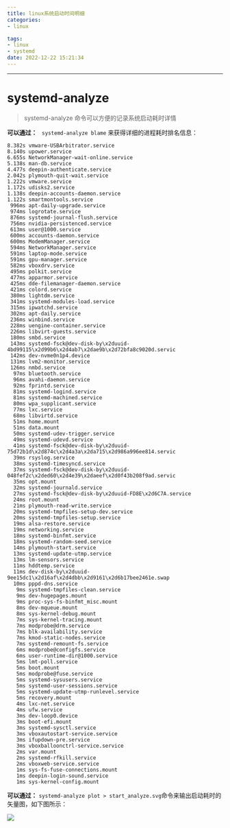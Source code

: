 ```yaml
---
title: linux系统启动时间明细
categories: 
- linux

tags:
- linux
- systemd
date: 2022-12-22 15:21:34
---
```

---
# systemd-analyze
> systemd-analyze 命令可以方便的记录系统启动耗时详情

**可以通过：**
``` systemd-analyze blame``` 来获得详细的进程耗时排名信息：

```babyfengfjx@babyfengfjx:~$ systemd-analyze blame
8.382s vmware-USBArbitrator.service
8.140s upower.service
6.655s NetworkManager-wait-online.service
5.138s man-db.service
4.477s deepin-authenticate.service
2.042s plymouth-quit-wait.service
1.222s vmware.service
1.172s udisks2.service
1.138s deepin-accounts-daemon.service
1.122s smartmontools.service
 996ms apt-daily-upgrade.service
 974ms logrotate.service
 876ms systemd-journal-flush.service
 756ms nvidia-persistenced.service
 613ms user@1000.service
 600ms accounts-daemon.service
 600ms ModemManager.service
 594ms NetworkManager.service
 591ms laptop-mode.service
 591ms gpu-manager.service
 582ms vboxdrv.service
 495ms polkit.service
 477ms apparmor.service
 425ms dde-filemanager-daemon.service
 421ms colord.service
 380ms lightdm.service
 341ms systemd-modules-load.service
 315ms ipwatchd.service
 302ms apt-daily.service
 236ms winbind.service
 228ms uengine-container.service
 226ms libvirt-guests.service
 180ms smbd.service
 143ms systemd-fsck@dev-disk-by\x2duuid-4bd99115\x2d99b6\x2d4ab7\x2dae9b\x2d72bfa8c9020d.servic
 142ms dev-nvme0n1p4.device
 131ms lvm2-monitor.service
 126ms nmbd.service
  97ms bluetooth.service
  96ms avahi-daemon.service
  92ms fprintd.service
  81ms systemd-logind.service
  81ms systemd-machined.service
  80ms wpa_supplicant.service
  77ms lxc.service
  68ms libvirtd.service
  51ms home.mount
  51ms data.mount
  50ms systemd-udev-trigger.service
  49ms systemd-udevd.service
  41ms systemd-fsck@dev-disk-by\x2duuid-75d72b1d\x2d874c\x2d4a3a\x2da715\x2d986a996ee814.servic
  39ms rsyslog.service
  38ms systemd-timesyncd.service
  37ms systemd-fsck@dev-disk-by\x2duuid-048fef2c\x2ded60\x2d4e39\x2daeef\x2d0f43b208f9ad.servic
  35ms opt.mount
  32ms systemd-journald.service
  27ms systemd-fsck@dev-disk-by\x2duuid-FD8E\x2d6C7A.service
  24ms root.mount
  21ms plymouth-read-write.service
  20ms systemd-tmpfiles-setup-dev.service
  20ms systemd-tmpfiles-setup.service
  19ms alsa-restore.service
  19ms networking.service
  18ms systemd-binfmt.service
  18ms systemd-random-seed.service
  14ms plymouth-start.service
  13ms systemd-update-utmp.service
  13ms lm-sensors.service
  11ms hddtemp.service
  11ms dev-disk-by\x2duuid-9ee15dc1\x2d16af\x2d4dbb\x2d9161\x2d6b17bee2461e.swap
  10ms pppd-dns.service
   9ms systemd-tmpfiles-clean.service
   9ms dev-hugepages.mount
   9ms proc-sys-fs-binfmt_misc.mount
   8ms dev-mqueue.mount
   8ms sys-kernel-debug.mount
   7ms sys-kernel-tracing.mount
   7ms modprobe@drm.service
   7ms blk-availability.service
   7ms kmod-static-nodes.service
   7ms systemd-remount-fs.service
   6ms modprobe@configfs.service
   6ms user-runtime-dir@1000.service
   5ms lmt-poll.service
   5ms boot.mount
   5ms modprobe@fuse.service
   5ms systemd-sysusers.service
   5ms systemd-user-sessions.service
   5ms systemd-update-utmp-runlevel.service
   5ms recovery.mount
   4ms lxc-net.service
   4ms ufw.service
   3ms dev-loop0.device
   3ms boot-efi.mount
   3ms systemd-sysctl.service
   3ms vboxautostart-service.service
   3ms ifupdown-pre.service
   3ms vboxballoonctrl-service.service
   2ms var.mount
   2ms systemd-rfkill.service
   2ms vboxweb-service.service
   1ms sys-fs-fuse-connections.mount
   1ms deepin-login-sound.service
   1ms sys-kernel-config.mount
```

**可以通过：**
```systemd-analyze plot > start_analyze.svg```命令来输出启动耗时的矢量图，如下图所示：

![](pictures/10systemd_analyze/image-20230105100608640.png)
